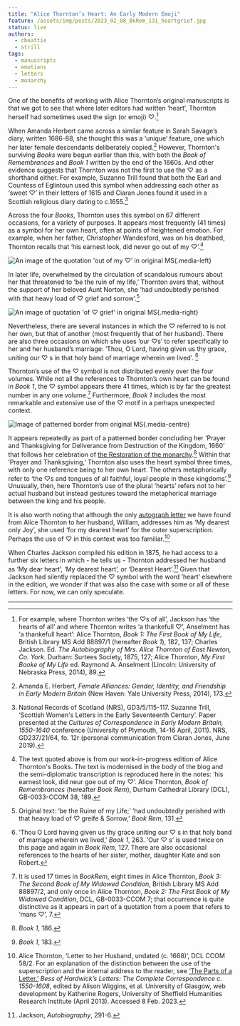 ```yaml
---
title: "Alice Thornton’s Heart: An Early Modern Emoji"
feature: /assets/img/posts/2023_02_08_BkRem_131_heartgrief.jpg
status: live
authors:
  - cbeattie
  - strill
tags:
  - manuscripts
  - emotions
  - letters
  - monarchy
---
```


One of the benefits of working with Alice Thornton’s original manuscripts is that we got to see that where later editors had written ‘heart’, Thornton herself had sometimes used the sign (or emoji) ♡.[^1]

When Amanda Herbert came across a similar feature in Sarah Savage’s diary, written 1686-88, she thought this was a ‘unique’ feature, one which her later female descendants deliberately copied.[^2] However, Thornton's surviving _Books_ were begun earlier than this, with both the _Book of Remembrances_ and _Book 1_ written by the end of the 1660s. And other evidence suggests that Thornton was not the first to use the ♡ as a shorthand either. For example, Suzanne Trill found that both the Earl and Countess of Eglintoun used this symbol when addressing each other as ‘sweet ♡’ in their letters of 1615 and Ciaran Jones found it used in a Scottish religious diary dating to c.1655.[^3]

Across the four _Books_, Thornton uses this symbol on 67 different occasions, for a variety of purposes. It appears most frequently (41 times) as a symbol for her own heart, often at points of heightened emotion. For example, when her father, Christopher Wandesford, was on his deathbed, Thornton recalls that ‘his earnest look, did never go out of my ♡’.[^4]

![An image of the quotation 'out of my ♡’ in original MS]({{"/assets/img/posts/2023_02_08_BkRem_189_myheart.jpg"|url}} "Alice Thornton, _Book of Remembrances_, 189. © Derek Beattie"){.media-left}

In later life, overwhelmed by the circulation of scandalous rumours about her that threatened to ‘be the ruin of my life,’ Thornton avers that, without the support of her beloved Aunt Norton, she ‘had undoubtedly perished with that heavy load of ♡ grief and sorrow’.[^5]

![An image of quotation 'of ♡ grief' in original MS]({{"/assets/img/posts/2023_02_08_BkRem_131_heartgrief.jpg"|url}} "Alice Thornton, _Book of Remembrances_, 131. © Derek Beattie"){.media-right}

Nevertheless, there are several instances in which the ♡ referred to is not her own, but that of another (most frequently that of her husband). There are also three occasions on which she uses ‘our ♡s’ to refer specifically to her and her husband’s marriage: ‘Thou, O Lord, having given us thy grace, uniting our ♡ s in that holy band of marriage wherein we lived’. [^6]

Thornton’s use of the ♡ symbol is not distributed evenly over the four volumes. While not all the references to Thornton’s own heart can be found in _Book 1_, the ♡ symbol appears there 41 times, which is by far the greatest number in any one volume.[^7] Furthermore, _Book 1_ includes the most remarkable and extensive use of the ♡ motif in a perhaps unexpected context.

![Image of patterned border from original MS]({{"/assets/img/posts/2023_02_08_Bk1_186_JE_Hearts.jpg"|url}} "Patterned border in Alice Thornton, _The First Book of My Life_, 
British Library MS Add 88897/1, 186. © Joanne Edge"){.media-centre}

It appears repeatedly as part of a patterned border concluding her ‘Prayer and Thanksgiving for Deliverance from Destruction of the Kingdom, 1660’ that follows her celebration of [the Restoration of the monarchy](https://thornton.kdl.kcl.ac.uk/posts/blog/2022-09-12-a-house-divided/).[^8] Within that ‘Prayer and Thanksgiving,’ Thornton also uses the heart symbol three times, with only one reference being to her own heart. The others metaphorically refer to ‘the ♡s and tongues of all faithful, loyal people in these kingdoms’.[^9] Unusually, then, here Thornton’s use of the plural ‘hearts’ refers not to her actual husband but instead gestures toward the metaphorical marriage between the king and his people.

It is also worth noting that although the only [autograph letter](https://thornton.kdl.kcl.ac.uk/posts/blog/2023-09-01-Thornton-Letters/) we have found from Alice Thornton to her husband, William, addresses him as ‘My dearest only Joy’, she used ‘for my dearest heart’ for the outer superscription. Perhaps the use of ♡ in this context was too familiar.[^10]

When Charles Jackson compiled his edition in 1875, he had access to a further six letters in which - he tells us - Thornton addressed her husband as ‘My dear heart’, ‘My dearest heart’, or ‘Dearest Heart’.[^11] Given that Jackson had silently replaced the ♡ symbol with the word ‘heart’ elsewhere in the edition, we wonder if that was also the case with some or all of these letters. For now, we can only speculate.

---

[^1]: For example, where Thornton writes ‘the ♡s of all’, Jackson has ‘the hearts of all’ and where Thornton writes ‘a thankefull ♡’, Anselment has ‘a thankefull heart’: Alice Thornton, _Book 1: The First Book of My Life_, British Library MS Add 88897/1 (hereafter _Book 1_), 182, 137; Charles Jackson. Ed. _The Autobiography of Mrs. Alice Thornton of East Newton, Co. York_. Durham: Surtees Society, 1875, 127; Alice Thornton, _My First Booke of My Life_ ed. Raymond A. Anselment (Lincoln: University of Nebraska Press, 2014), 89.
[^2]: Amanda E. Herbert, _Female Alliances: Gender, Identity, and Friendship in Early Modern Britain_ (New Haven: Yale University Press, 2014), 173.
[^3]: National Records of Scotland (NRS), GD3/5/115-117. Suzanne Trill, ‘Scottish Women's Letters in the Early Seventeenth Century’. Paper presented at the _Cultures of Correspondence in Early Modern Britain, 1550-1640_ conference (University of Plymouth, 14-16 April, 2011). NRS, GD237/21/64, fo. 12r (personal communication from Ciaran Jones, June 2019).
[^4]: The text quoted above is from our work-in-progress edition of Alice Thornton's Books. The text is modernised in the body of the blog and the semi-diplomatic transcription is reproduced here in the notes: ‘his earnest look, did neur goe out of my ♡’. Alice Thornton, _Book of Remembrances_ (hereafter _Book Rem_), Durham Cathedral Library (DCL), GB-0033-CCOM 38, 189.
[^5]: Original text: ‘be the Ruine of my Life;’ ‘had undoubtedly perished with that heavy load of ♡ greife & Sorrow,’ _Book Rem_, 131.
[^6]: ‘Thou O Lord having given us thy grace uniting our ♡ s in that holy band of marriage wherein we lived,’ _Book 1_, 263. ‘Our ♡ s’ is used twice on this page and again in _Book Rem_, 127. There are also occasional references to the hearts of her sister, mother, daughter Kate and son Robert.
[^7]: It is used 17 times in _BookRem_, eight times in Alice Thornton, _Book 3: The Second Book of My Widowed Condition_, British Library MS Add 88897/2, and only once in Alice Thornton, _Book 2: The First Book of My Widowed Condition_, DCL, GB-0033-CCOM 7; that occurrence is quite distinctive as it appears in part of a quotation from a poem that refers to ‘mans ♡’, 7.
[^8]: _Book 1_, 186.
[^9]: _Book 1_, 183.
[^10]: Alice Thornton, ‘Letter to her Husband, undated (c. 1668)’, DCL CCOM 58/2. For an explanation of the distinction between the use of the superscription and the internal address to the reader, see [‘The Parts of a Letter.’](https://www.bessofhardwick.org/background.jsp?id=174) _Bess of Hardwick’s Letters: The Complete Correspondence c. 1550-1608_, edited by Alison Wiggins, et al. University of Glasgow, web development by Katherine Rogers, University of Sheffield Humanities Research Institute (April 2013). Accessed 8 Feb. 2023.
[^11]: Jackson, _Autobiography_, 291-6.
